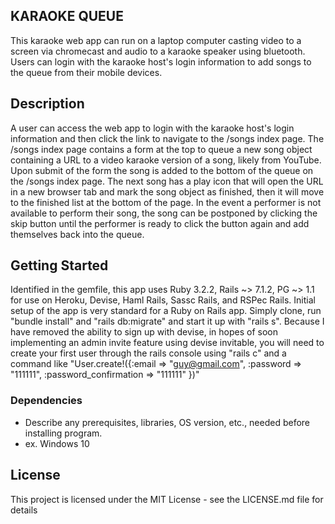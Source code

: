 ## KARAOKE QUEUE

This karaoke web app can run on a laptop computer casting video to a screen via chromecast and audio to a karaoke speaker using bluetooth. Users can login with the karaoke host's login information to add songs to the queue from their mobile devices.

## Description

A user can access the web app to login with the karaoke host's login information and then click the link to navigate to the /songs index page. The /songs index page contains a form at the top to queue a new song object containing a URL to a video karaoke version of a song, likely from YouTube. Upon submit of the form the song is added to the bottom of the queue on the /songs index page. The next song has a play icon that will open the URL in a new browser tab and mark the song object as finished, then it will move to the finished list at the bottom of the page. In the event a performer is not available to perform their song, the song can  be postponed by clicking the skip button until the performer is ready to click the button again and add themselves back into the queue. 

## Getting Started

Identified in the gemfile, this app uses Ruby 3.2.2, Rails ~> 7.1.2, PG ~> 1.1 for use on Heroku, Devise, Haml Rails, Sassc Rails, and RSPec Rails. Initial setup of the app is very standard for a Ruby on Rails app. Simply clone, run "bundle install" and "rails db:migrate" and start it up with "rails s". Because I have removed the ability to sign up with devise, in hopes of soon implementing an admin invite feature using devise invitable, you will need to create your first user through the rails console using "rails c" and a command like "User.create!({:email => "guy@gmail.com", :password => "111111", :password_confirmation => "111111" })"

### Dependencies

* Describe any prerequisites, libraries, OS version, etc., needed before installing program.
* ex. Windows 10

## License

This project is licensed under the MIT License - see the LICENSE.md file for details
